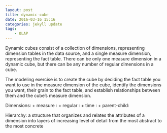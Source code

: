 ```yaml
---
layout: post
title: dynamic-cube
date: 2016-03-16 15:16
categories: jekyll update
tags:
    - OLAP
---
```


Dynamic cubes consist of a collection of dimensions, representing dimension tables in the data source, and a single measure dimension, representing the fact table. There can be only one measure dimension in a dynamic cube, but there can be any number of regular dimensions in a cube.

The modeling exercise is to create the cube by deciding the fact table you want to use in the measure dimension of the cube, identify the dimensions you want, their grain to the fact table, and establish relationships between them and the cube’s measure dimension.

Dimensions: 
    + measure : 
    + regular :
    + time :
    + parent-child:
        
Hierarchy:
    a structure that organizes and relates the attributes of a dimension into layers of increasing level of detail from the most abstract to the most concrete
